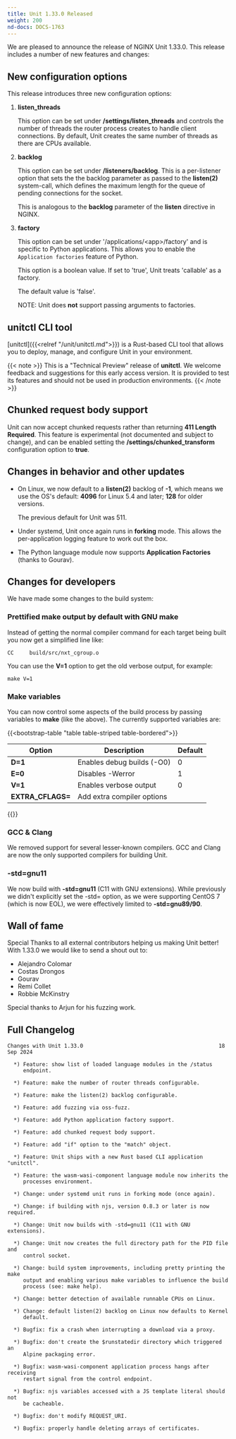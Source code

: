 ```yaml
---
title: Unit 1.33.0 Released
weight: 200
nd-docs: DOCS-1763
---
```


We are pleased to announce the release of NGINX Unit 1.33.0. This release includes
a number of new features and changes:

## New configuration options

This release introduces three new configuration options:

1. **listen_threads**

   This option can be set under **/settings/listen_threads** and controls the
   number of threads the router process creates to handle client
   connections. By default, Unit creates the same number of threads as there
   are CPUs available.

2. **backlog**

   This option can be set under **/listeners/backlog**. This is a per-listener
   option that sets the the backlog parameter as passed to the **listen(2)**
   system-call, which defines the maximum length for the queue of pending
   connections for the socket.

   This is analogous to the **backlog** parameter of the **listen** directive in
   NGINX.

3. **factory**

   This option can be set under '/applications/\<app>/factory' and is specific to
   Python applications. This allows you to enable the `Application factories`
   feature of Python.

   This option is a boolean value. If set to 'true', Unit treats 'callable' as
   a factory.

   The default value is 'false'.

   NOTE: Unit does **not** support passing arguments to factories.

## unitctl CLI tool

[unitctl]({{<relref "/unit/unitctl.md">}})
is a Rust-based CLI tool that allows you to deploy, manage, and configure Unit
in your environment.

{{< note >}}
This is a "Technical Preview" release of **unitctl**. We welcome feedback and
suggestions for this early access version. It is provided to test its features
and should not be used in production environments.
{{< /note >}}

## Chunked request body support

Unit can now accept chunked requests rather than returning **411
Length Required**. This feature is experimental (not documented and subject to change), and can
be enabled setting the **/settings/chunked_transform** configuration option
to **true**.

## Changes in behavior and other updates

- On Linux, we now default to a **listen(2)** backlog of **-1**, which means we
  use the OS's default: **4096** for Linux 5.4 and later; **128** for older versions.

  The previous default for Unit was 511.

- Under systemd, Unit once again runs in **forking** mode. This allows the
  per-application logging feature to work out the box.

- The Python language module now supports **Application Factories**
  (thanks to Gourav).

## Changes for developers

We have made some changes to the build system:

### Prettified make output by default with GNU make

Instead of getting the normal compiler command for each target being built
you now get a simplified line like:

```console
CC     build/src/nxt_cgroup.o
```

You can use the **V=1** option to get the old verbose output, for example:

```console
make V=1
```

### Make variables

You can now control some aspects of the build process by passing variables to
**make** (like the above). The currently supported variables are:

{{<bootstrap-table "table table-striped table-bordered">}}

| Option         | Description                    | Default |
|----------------|--------------------------------|---------|
| **D=1**       | Enables debug builds (-O0)     | 0       |
| **E=0**       | Disables -Werror               | 1       |
| **V=1**       | Enables verbose output         | 0       |
| **EXTRA_CFLAGS=** | Add extra compiler options |         |

{{</bootstrap-table>}}


### GCC & Clang

We removed support for several lesser-known compilers. GCC and Clang are now the
only supported compilers for building Unit.

### -std=gnu11

We now build with **-std=gnu11** (C11 with GNU extensions). While previously we
didn't explicitly set the -std= option, as we were supporting CentOS 7 (which is now
EOL), we were effectively limited to **-std=gnu89/90**.

## Wall of fame

Special Thanks to all external contributors helping us
making Unit better! With 1.33.0 we would like to send a shout out to:

- Alejandro Colomar
- Costas Drongos
- Gourav
- Remi Collet
- Robbie McKinstry

Special thanks to Arjun for his fuzzing work.

## Full Changelog

```none
Changes with Unit 1.33.0                                           18 Sep 2024

  *) Feature: show list of loaded language modules in the /status
     endpoint.

  *) Feature: make the number of router threads configurable.

  *) Feature: make the listen(2) backlog configurable.

  *) Feature: add fuzzing via oss-fuzz.

  *) Feature: add Python application factory support.

  *) Feature: add chunked request body support.

  *) Feature: add "if" option to the "match" object.

  *) Feature: Unit ships with a new Rust based CLI application "unitctl".

  *) Feature: the wasm-wasi-component language module now inherits the
     processes environment.

  *) Change: under systemd unit runs in forking mode (once again).

  *) Change: if building with njs, version 0.8.3 or later is now required.

  *) Change: Unit now builds with -std=gnu11 (C11 with GNU extensions).

  *) Change: Unit now creates the full directory path for the PID file and
     control socket.

  *) Change: build system improvements, including pretty printing the make
     output and enabling various make variables to influence the build
     process (see: make help).

  *) Change: better detection of available runnable CPUs on Linux.

  *) Change: default listen(2) backlog on Linux now defaults to Kernel
     default.

  *) Bugfix: fix a crash when interrupting a download via a proxy.

  *) Bugfix: don't create the $runstatedir directory which triggered an
     Alpine packaging error.

  *) Bugfix: wasm-wasi-component application process hangs after receiving
     restart signal from the control endpoint.

  *) Bugfix: njs variables accessed with a JS template literal should not
     be cacheable.

  *) Bugfix: don't modify REQUEST_URI.

  *) Bugfix: properly handle deleting arrays of certificates.
```
